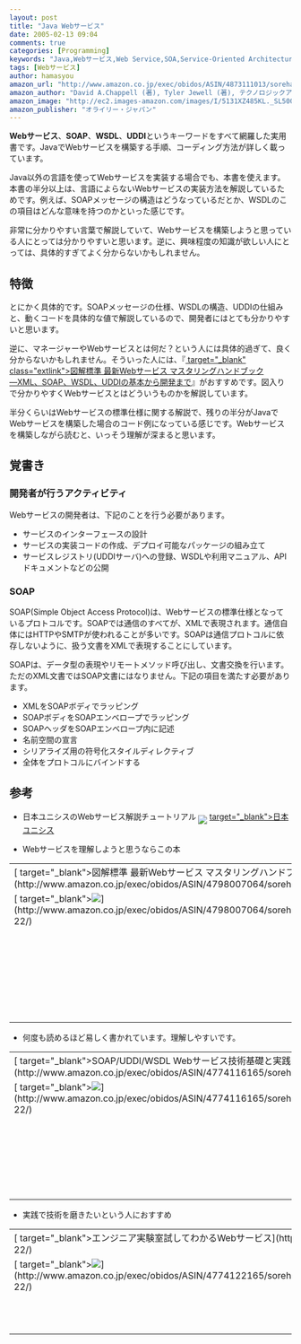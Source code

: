 ```yaml
---
layout: post
title: "Java Webサービス"
date: 2005-02-13 09:04
comments: true
categories: [Programming]
keywords: "Java,Webサービス,Web Service,SOA,Service-Oriented Architectures"
tags: [Webサービス]
author: hamasyou
amazon_url: "http://www.amazon.co.jp/exec/obidos/ASIN/4873111013/sorehabooks-22"
amazon_author: "David A.Chappell (著), Tyler Jewell (著), テクノロジックアート (著), 長瀬 嘉秀 (著)"
amazon_image: "http://ec2.images-amazon.com/images/I/5131XZ485KL._SL500_AA300_.jpg"
amazon_publisher: "オライリー・ジャパン"
---
```


<strong>Webサービス</strong>、<strong>SOAP</strong>、<strong>WSDL</strong>、<strong>UDDI</strong>というキーワードをすべて網羅した実用書です。JavaでWebサービスを構築する手順、コーディング方法が詳しく載っています。

Java以外の言語を使ってWebサービスを実装する場合でも、本書を使えます。本書の半分以上は、言語によらないWebサービスの実装方法を解説しているためです。例えば、SOAPメッセージの構造はどうなっているだとか、WSDLのこの項目はどんな意味を持つのかといった感じです。

非常に分かりやすい言葉で解説していて、Webサービスを構築しようと思っている人にとっては分かりやすいと思います。逆に、興味程度の知識が欲しい人にとっては、具体的すぎてよく分からないかもしれません。


<!-- more -->

<h2>特徴</h2>

とにかく具体的です。SOAPメッセージの仕様、WSDLの構造、UDDIの仕組みと、動くコードを具体的な値で解説しているので、開発者にはとても分かりやすいと思います。

逆に、マネージャーやWebサービスとは何だ？という人には具体的過ぎて、良く分からないかもしれません。そういった人には、『[ target="_blank" class="extlink">図解標準 最新Webサービス マスタリングハンドブック―XML、SOAP、WSDL、UDDIの基本から開発まで](http://www.amazon.co.jp/exec/obidos/ASIN/4798007064/sorehabooks-22)』がおすすめです。図入りで分かりやすくWebサービスとはどういうものかを解説しています。

半分くらいはWebサービスの標準仕様に関する解説で、残りの半分がJavaでWebサービスを構築した場合のコード例になっている感じです。Webサービスを構築しながら読むと、いっそう理解が深まると思います。

<h2>覚書き</h2>

<h3>開発者が行うアクティビティ</h3>

Webサービスの開発者は、下記のことを行う必要があります。

<ul><li>サービスのインターフェースの設計</li><li>サービスの実装コードの作成、デプロイ可能なパッケージの組み立て</li><li>サービスレジストリ(UDDIサーバ)への登録、WSDLや利用マニュアル、APIドキュメントなどの公開</li></ul>

<h3>SOAP</h3>

SOAP(Simple Object Access Protocol)は、Webサービスの標準仕様となっているプロトコルです。SOAPでは通信のすべてが、XMLで表現されます。通信自体にはHTTPやSMTPが使われることが多いです。SOAPは通信プロトコルに依存しないように、扱う文書をXMLで表現することにしています。

SOAPは、データ型の表現やリモートメソッド呼び出し、文書交換を行います。ただのXML文書ではSOAP文書にはなりません。下記の項目を満たす必要があります。

<ul><li>XMLをSOAPボディでラッピング</li><li>SOAPボディをSOAPエンベロープでラッピング</li><li>SOAPヘッダをSOAPエンベロープ内に記述</li><li>名前空間の宣言</li><li>シリアライズ用の符号化スタイルディレクティブ</li><li>全体をプロトコルにバインドする</li></ul>

<h2>参考</h2>

+ 日本ユニシスのWebサービス解説チュートリアル
<img src="http://hamasyou.com/images/img-link.gif"   align="middle" /> [ target="_blank">日本ユニシス](http://www.unisys.co.jp/EACTION2/webservices/)

+ Webサービスを理解しようと思うならこの本
<div class="rakuten"><table width=400 border="0" cellpadding="5"><tr><td colspan="2">[ target="_blank">図解標準 最新Webサービス マスタリングハンドブック―XML、SOAP、WSDL、UDDIの基本から開発まで](http://www.amazon.co.jp/exec/obidos/ASIN/4798007064/sorehabooks-22/)</td></tr><tr><td valign="top">[ target="_blank"><img src="http://images-jp.amazon.com/images/P/4798007064.09.MZZZZZZZ.jpg"   border="0" />](http://www.amazon.co.jp/exec/obidos/ASIN/4798007064/sorehabooks-22/)</td><td valign="top"><font size="-1">本 俊也<br /><br /><iframe scrolling="no" frameborder="0" width="200" height="40" hspace="0" vspace="0" marginheight="0" marginwidth="0" src="http://webservices.amazon.co.jp/onca/xml?Service=AWSECommerceService&SubscriptionId=0G91FPYVW6ZGWBH4Y9G2&AssociateTag=goodpic-22&Operation=ItemLookup&IdType=ASIN&ContentType=text/html&Page=1&ResponseGroup=Offers&ItemId=4798007064&Version=2004-10-04&Style=http://www.g-tools.net/xsl/priceFFFFFF.xsl"></iframe><br /><b>おすすめ平均  </b><img src="http://g-images.amazon.com/images/G/01/detail/stars-4-5.gif"   /><br /><img src="http://g-images.amazon.com/images/G/01/detail/stars-3-0.gif"   />読みづらい、サンプルが少ない<br /><img src="http://g-images.amazon.com/images/G/01/detail/stars-5-0.gif"   />おすすめです<br /><img src="http://g-images.amazon.com/images/G/01/detail/stars-5-0.gif"   />おすすめです。<br /><br />[ target="_blank">Amazonで詳しく見る](http://www.amazon.co.jp/exec/obidos/ASIN/4798007064/sorehabooks-22/)</font>    <font size="-2">by [G-Tools](http://www.goodpic.com/mt/aws/)</font><br /></td></tr></table></div>

+ 何度も読めるほど易しく書かれています。理解しやすいです。
<div class="rakuten"><table width=400 border="0" cellpadding="5"><tr><td colspan="2">[ target="_blank">SOAP/UDDI/WSDL Webサービス技術基礎と実践 徹底解説](http://www.amazon.co.jp/exec/obidos/ASIN/4774116165/sorehabooks-22/)</td></tr><tr><td valign="top">[ target="_blank"><img src="http://images-jp.amazon.com/images/P/4774116165.09.MZZZZZZZ.jpg"   border="0" />](http://www.amazon.co.jp/exec/obidos/ASIN/4774116165/sorehabooks-22/)</td><td valign="top"><font size="-1">日本ユニテックDigital Xpress編集部<br /><br /><iframe scrolling="no" frameborder="0" width="200" height="40" hspace="0" vspace="0" marginheight="0" marginwidth="0" src="http://webservices.amazon.co.jp/onca/xml?Service=AWSECommerceService&SubscriptionId=0G91FPYVW6ZGWBH4Y9G2&AssociateTag=goodpic-22&Operation=ItemLookup&IdType=ASIN&ContentType=text/html&Page=1&ResponseGroup=Offers&ItemId=4774116165&Version=2004-10-04&Style=http://www.g-tools.net/xsl/priceFFFFFF.xsl"></iframe><br /><b>おすすめ平均  </b><img src="http://g-images.amazon.com/images/G/01/detail/stars-4-0.gif"   /><br /><img src="http://g-images.amazon.com/images/G/01/detail/stars-4-0.gif"   />1年後に読み直してみての感想<br /><img src="http://g-images.amazon.com/images/G/01/detail/stars-4-0.gif"   />基本を押さえたいときにぴったり<br /><br />[ target="_blank">Amazonで詳しく見る](http://www.amazon.co.jp/exec/obidos/ASIN/4774116165/sorehabooks-22/)</font>    <font size="-2">by [G-Tools](http://www.goodpic.com/mt/aws/)</font><br /></td></tr></table></div>

+ 実践で技術を磨きたいという人におすすめ
<div class="rakuten"><table width=400 border="0" cellpadding="5"><tr><td colspan="2">[ target="_blank">エンジニア実験室試してわかるWebサービス](http://www.amazon.co.jp/exec/obidos/ASIN/4774122165/sorehabooks-22/)</td></tr><tr><td valign="top">[ target="_blank"><img src="http://images-jp.amazon.com/images/P/4774122165.09.MZZZZZZZ.jpg"   border="0" />](http://www.amazon.co.jp/exec/obidos/ASIN/4774122165/sorehabooks-22/)</td><td valign="top"><font size="-1">藤田 一郎<br /><br /><iframe scrolling="no" frameborder="0" width="200" height="40" hspace="0" vspace="0" marginheight="0" marginwidth="0" src="http://webservices.amazon.co.jp/onca/xml?Service=AWSECommerceService&SubscriptionId=0G91FPYVW6ZGWBH4Y9G2&AssociateTag=goodpic-22&Operation=ItemLookup&IdType=ASIN&ContentType=text/html&Page=1&ResponseGroup=Offers&ItemId=4774122165&Version=2004-10-04&Style=http://www.g-tools.net/xsl/priceFFFFFF.xsl"></iframe><br />[ target="_blank">Amazonで詳しく見る](http://www.amazon.co.jp/exec/obidos/ASIN/4774122165/sorehabooks-22/)</font>    <font size="-2">by [G-Tools](http://www.goodpic.com/mt/aws/)</font><br /></td></tr></table></div>





